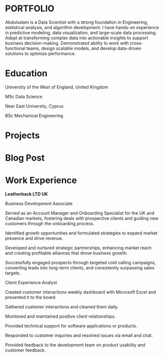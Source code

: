 # PORTFOLIO

Abdulsalam is a Data Scientist with a strong foundation in Engineering, statistical analysis,
and algorithm development. I have hands-on experience in predictive modeling, data
visualization, and large-scale data processing. Adept at transforming complex data into
actionable insights to support business decision-making. Demonstrated ability to work with
cross-functional teams, design scalable models, and develop data-driven solutions to
optimize performance.


# Education

University of the West of England, United Kingdom 

MSc Data Science

Near East University, Cyprus 

BSc Mechanical Engineering

# Projects

# Blog Post

# Work Experience
**Leatherback LTD UK**  

Business Development Associate

Served as an Account Manager and Onboarding Specialist for the UK and Canadian markets,
fostering deals with prospective clients and guiding new customers through the onboarding
process.

Identified growth opportunities and formulated strategies to expand market presence and
drive revenue.

Developed and nurtured strategic partnerships, enhancing market reach and creating
profitable alliances that drove business growth.

Successfully engaged prospects through targeted cold calling campaigns, converting leads
into long-term clients, and consistently surpassing sales targets.

Client Experience Analyst

Created customer interactions weekly dashboard with Microsoft Excel and presented it to
the board.

Gathered customer interactions and cleaned them daily.

Monitored and maintained positive client relationships.

Provided technical support for software applications or products.

Responded to customer inquiries and resolved issues via email and chat.

Provided feedback to the development team on product usability and customer feedback.
